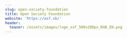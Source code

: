 ```yaml
---
slug: open-society-foundation
title: Open Society Foundation
website: 'https://osf.sk/'
header:
  teaser: /assets/images/logo_osf_500x208px_RGB_EN.png
---
```

